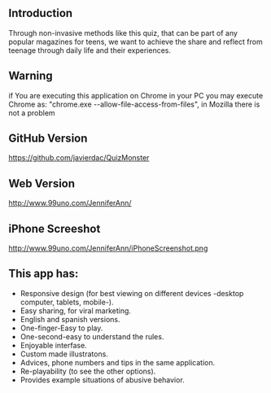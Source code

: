 ## Introduction
Through non-invasive methods like this quiz, that can be part of any popular magazines for teens, we want to achieve the share and reflect from teenage through daily life and their experiences.

## Warning 
if You are executing this application on Chrome in your PC you may execute Chrome as: "chrome.exe --allow-file-access-from-files", in Mozilla there is not a problem

## GitHub Version
https://github.com/javierdac/QuizMonster

## Web Version
http://www.99uno.com/JenniferAnn/

## iPhone Screeshot
http://www.99uno.com/JenniferAnn/iPhoneScreenshot.png


## This app has:
- Responsive design (for best viewing on different devices -desktop computer, tablets, mobile-).
- Easy sharing, for viral marketing.
- English and spanish versions.
- One-finger-Easy to play.
- One-second-easy to understand the rules.
- Enjoyable interfase.
- Custom made illustratons.
- Advices, phone numbers and tips in the same application.
- Re-playability (to see the other options).
- Provides example situations of abusive behavior.